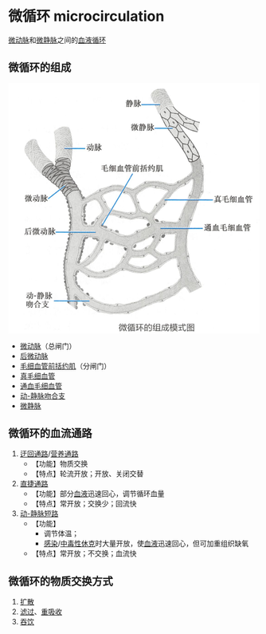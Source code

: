 # 微循环 microcirculation

[微动脉](微动脉.md)和[微静脉](微静脉.md)之间的[血液循环](血液循环.md)

## 微循环的组成

<img alt='微循环组成' src='微循环组成.png' align='middle' width="%100" height="%100">

- [微动脉](微动脉.md)（总闸门）
- [后微动脉](后微动脉.md)
- [毛细血管前括约肌](毛细血管前括约肌.md)（分闸门）
- [真毛细血管](真毛细血管.md)
- [通血毛细血管](通血毛细血管.md)
- [动-静脉吻合支](动-静脉吻合支.md)
- [微静脉](微静脉.md)

## 微循环的血流通路

1. [迂回通路](迂回通路.md)/[营养通路](营养通路.md)
    - 【功能】物质交换
    - 【特点】轮流开放；开放、关闭交替
2. [直捷通路](直捷通路.md)
    - 【功能】部分[血液](血液.md)迅速回心，调节循环血量
    - 【特点】常开放；交换少；回流快
3. [动-静脉短路](动-静脉短路.md)
    - 【功能】
        - 调节体温；
        - [感染](感染.md)/[中毒性休克](中毒性休克.md)时大量开放，使[血液](血液.md)迅速回心，但可加重组织缺氧
    - 【特点】常开放；不交换；血流快

## 微循环的物质交换方式

1. [扩散](扩散.md)
2. [滤过](滤过.md)、[重吸收](重吸收.md)
3. [吞饮](吞饮.md)
